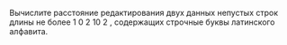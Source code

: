 Вычислите расстояние редактирования двух данных непустых строк длины не более 
1
0
2
10 
2
 , содержащих строчные буквы латинского алфавита.